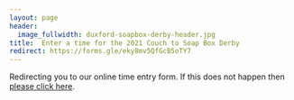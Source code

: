 ```yaml
---
layout: page
header:
  image_fullwidth: duxford-soapbox-derby-header.jpg
title:  Enter a time for the 2021 Couch to Soap Box Derby
redirect: https://forms.gle/eky8mv5QfGcB5oTY7
---
```


Redirecting you to our online time entry form. If this does not happen then [please click here]({{page.redirect}}).

